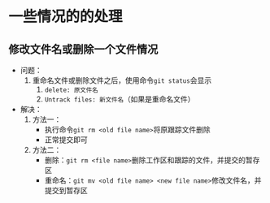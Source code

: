 # 一些情况的的处理

## 修改文件名或删除一个文件情况

* 问题：
	1. 重命名文件或删除文件之后，使用命令`git status`会显示
		1. `delete: 原文件名`
		2. `Untrack files: 新文件名`（如果是重命名文件）
* 解决：
	1. 方法一：
		* 执行命令`git rm <old file name>`将原跟踪文件删除
		* 正常提交即可
	2. 方法二：
		* 删除：`git rm <file name>`删除工作区和跟踪的文件，并提交的暂存区
		* 重命名：`git mv <old file name> <new file name>`修改文件名，并提交到暂存区

